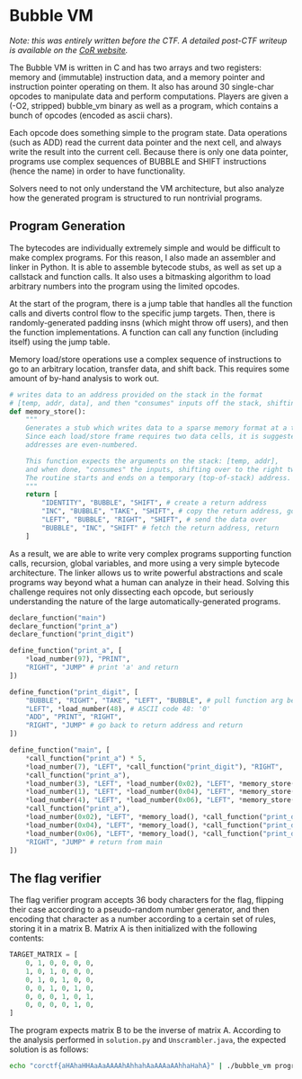 # Bubble VM

*Note: this was entirely written before the CTF. A detailed post-CTF writeup is available on the [CoR website](https://cor.team/posts/corctf-2025-bubble-vm/).*

The Bubble VM is written in C and has two arrays and two registers: memory and (immutable) instruction data, and a memory pointer and instruction pointer operating on them. It also has around 30 single-char opcodes to manipulate data and perform computations.
Players are given a (-O2, stripped) bubble_vm binary as well as a program, which contains a bunch of opcodes (encoded as ascii chars).

Each opcode does something simple to the program state. Data operations (such as ADD) read the current data pointer and the next cell, and always write the result into the current cell. Because there is only one data pointer, programs use complex sequences of BUBBLE and SHIFT instructions (hence the name) in order to have functionality.

Solvers need to not only understand the VM architecture, but also analyze how the generated program is structured to run nontrivial programs.

## Program Generation
The bytecodes are individually extremely simple and would be difficult to make complex programs. For this reason, I also made an assembler and linker in Python. It is able to assemble bytecode stubs, as well as set up a callstack and function calls. It also uses a bitmasking algorithm to load arbitrary numbers into the program using the limited opcodes.

At the start of the program, there is a jump table that handles all the function calls and diverts control flow to the specific jump targets. Then, there is randomly-generated padding insns (which might throw off users), and then the function implementations. A function can call any function (including itself) using the jump table.

Memory load/store operations use a complex sequence of instructions to go to an arbitrary location, transfer data, and shift back. This requires some amount of by-hand analysis to work out.

```py
# writes data to an address provided on the stack in the format
# [temp, addr, data], and then "consumes" inputs off the stack, shifting to the right twice.
def memory_store():
    """
    Generates a stub which writes data to a sparse memory format at a target address.
    Since each load/store frame requires two data cells, it is suggested that all load/store
    addresses are even-numbered.

    This function expects the arguments on the stack: [temp, addr],
    and when done, "consumes" the inputs, shifting over to the right twice.
    The routine starts and ends on a temporary (top-of-stack) address.
    """
    return [
        "IDENTITY", "BUBBLE", "SHIFT", # create a return address
        "INC", "BUBBLE", "TAKE", "SHIFT", # copy the return address, go back
        "LEFT", "BUBBLE", "RIGHT", "SHIFT", # send the data over
        "BUBBLE", "INC", "SHIFT" # fetch the return address, return
    ]
```

As a result, we are able to write very complex programs supporting function calls, recursion, global variables, and more using a very simple bytecode architecture. The linker allows us to write powerful abstractions and scale programs way beyond what a human can analyze in their head. Solving this challenge requires not only dissecting each opcode, but seriously understanding the nature of the large automatically-generated programs.

```py
declare_function("main")
declare_function("print_a")
declare_function("print_digit")

define_function("print_a", [
    *load_number(97), "PRINT",
    "RIGHT", "JUMP" # print 'a' and return
])

define_function("print_digit", [
    "BUBBLE", "RIGHT", "TAKE", "LEFT", "BUBBLE", # pull function arg behind return address on stack
    "LEFT", *load_number(48), # ASCII code 48: '0'
    "ADD", "PRINT", "RIGHT",
    "RIGHT", "JUMP" # go back to return address and return
])

define_function("main", [
    *call_function("print_a") * 5,
    *load_number(7), "LEFT", *call_function("print_digit"), "RIGHT",
    *call_function("print_a"),
    *load_number(3), "LEFT", *load_number(0x02), "LEFT", *memory_store(),
    *load_number(1), "LEFT", *load_number(0x04), "LEFT", *memory_store(),
    *load_number(4), "LEFT", *load_number(0x06), "LEFT", *memory_store(),
    *call_function("print_a"),
    *load_number(0x02), "LEFT", *memory_load(), *call_function("print_digit"), "RIGHT",
    *load_number(0x04), "LEFT", *memory_load(), *call_function("print_digit"), "RIGHT",
    *load_number(0x06), "LEFT", *memory_load(), *call_function("print_digit"), "RIGHT",
    "RIGHT", "JUMP" # return from main
])
```

## The flag verifier
The flag verifier program accepts 36 body characters for the flag, flipping their case according to a pseudo-random number generator, and then encoding that character as a number according to a certain set of rules, storing it in a matrix B.
Matrix A is then initialized with the following contents:
```py
TARGET_MATRIX = [
    0, 1, 0, 0, 0, 0,
    1, 0, 1, 0, 0, 0,
    0, 1, 0, 1, 0, 0,
    0, 0, 1, 0, 1, 0,
    0, 0, 0, 1, 0, 1,
    0, 0, 0, 0, 1, 0,
]
```
The program expects matrix B to be the inverse of matrix A. According to the analysis performed in `solution.py` and `Unscrambler.java`, the expected solution is as follows:

```bash
echo "corctf{aHAhaHHAaAaAAAAhAhhahAaAAAaAAhhaHahA}" | ./bubble_vm program2.txt
```